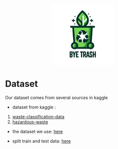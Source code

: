 <p align="center">
  <img 
    width="200" 
    height="200" 
    src="https://github.com/C242-PS458-ByeTrash/ByeTrash/blob/main/logo.png" 
    alt="ByeTrash Logo">
</p>

# Dataset
Our dataset comes from several sources in kaggle 
- dataset from kaggle :
1. [waste-classification-data](https://www.kaggle.com/datasets/techsash/waste-classification-data)
2. [hazardous-waste](https://www.kaggle.com/datasets/copycattttt/hazardous-waste)
- the dataset we use:
[here](https://drive.google.com/drive/folders/1Ng2dvhZofCdrvk24a_pb_lfTmPVwxa6y?usp=sharing)

- split train and test data:
[here](https://drive.google.com/drive/folders/1nW_5xcc7JFZ37uiG1VlTO0IQ8LA_Mx2S?usp=sharing)

